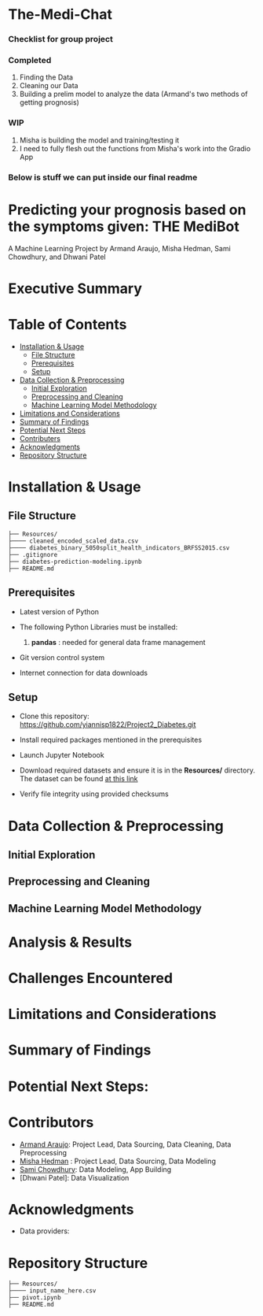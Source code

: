 # The-Medi-Chat


### Checklist for group project

### Completed

1. Finding the Data
2. Cleaning our Data
3. Building a prelim model to analyze the data (Armand's two methods of getting prognosis)

### WIP
1. Misha is building the model and training/testing it
2. I need to fully flesh out the functions from Misha's work into the Gradio App

### Below is stuff we can put inside our final readme

# Predicting your prognosis based on the symptoms given: THE MediBot 

A Machine Learning Project by Armand Araujo, Misha Hedman, Sami Chowdhury, and Dhwani Patel

# Executive Summary  

# Table of Contents
- [Installation & Usage](#installation--usage)
    - [File Structure](#file-structure)
    - [Prerequisites](#prerequisites)
    - [Setup](#setup)
- [Data Collection & Preprocessing](#data-collection--preprocessing)
    - [Initial Exploration](#initial-exploration)
    - [Preprocessing and Cleaning](#preprocessing-and-cleaning)
    - [Machine Learning Model Methodology](#machine-learning-model-methodology)
- [Limitations and Considerations](#limitations-and-considerations)
- [Summary of Findings](#summary-of-findings)
- [Potential Next Steps](#potential-next-steps)
- [Contributers](#contributors)
- [Acknowledgments](#acknowledgments)
- [Repository Structure](#repository-structure)


# Installation & Usage  


## File Structure


```
├── Resources/
├──── cleaned_encoded_scaled_data.csv
├──── diabetes_binary_5050split_health_indicators_BRFSS2015.csv
├── .gitignore
├── diabetes-prediction-modeling.ipynb
├── README.md
```


## Prerequisites

- Latest version of Python

- The following Python Libraries must be installed:
    1. **pandas** : needed for general data frame management

- Git version control system

- Internet connection for data downloads


## Setup    

- Clone this repository: https://github.com/yiannisp1822/Project2_Diabetes.git

- Install required packages mentioned in the prerequisites

- Launch Jupyter Notebook

- Download required datasets and ensure it is in the **Resources/** directory. The dataset can be found [at this link](https://www.kaggle.com/datasets/alexteboul/diabetes-health-indicators-dataset/data) 

- Verify file integrity using provided checksums


# Data Collection & Preprocessing

## Initial Exploration

## Preprocessing and Cleaning


## Machine Learning Model Methodology

# Analysis & Results


# Challenges Encountered

# Limitations and Considerations

# Summary of Findings

# Potential Next Steps:

# Contributors  
- [Armand Araujo](): Project Lead, Data Sourcing, Data Cleaning, Data Preprocessing
- [Misha Hedman]() : Project Lead, Data Sourcing, Data Modeling
- [Sami Chowdhury](https://github.com/SamiC2): Data Modeling, App Building
- [Dhwani Patel]: Data Visualization


# Acknowledgments
- Data providers: 

# Repository Structure

```
├── Resources/
├──── input_name_here.csv
├── pivot.ipynb
├── README.md
```
